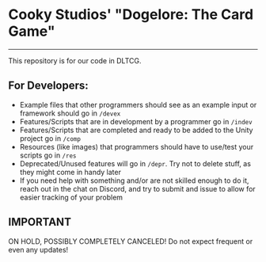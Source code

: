 # Cooky Studios' "Dogelore: The Card Game"
------
This repository is for our code in DLTCG.

## For Developers:

- Example files that other programmers should see as an example input or framework should go in `/devex`
- Features/Scripts that are in development by a programmer go in `/indev`
- Features/Scripts that are completed and ready to be added to the Unity project go in `/comp`
- Resources (like images) that programmers should have to use/test your scripts go in `/res`
- Deprecated/Unused features will go in `/depr`. Try not to delete stuff, as they might come in handy later
- If you need help with something and/or are not skilled enough to do it, reach out in the chat on Discord, and try to submit and issue to allow for easier tracking of your problem

## IMPORTANT
ON HOLD, POSSIBLY COMPLETELY CANCELED! Do not expect frequent or even any updates!

